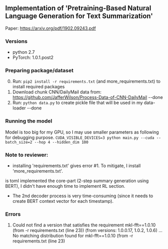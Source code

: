 ## Implementation of 'Pretraining-Based Natural Language Generation for Text Summarization'

Paper: https://arxiv.org/pdf/1902.09243.pdf 

### Versions
* python 2.7
* PyTorch: 1.0.1.post2

### Preparing package/dataset
0. Run: `pip2 install -r requirements.txt` (and more_requirements.txt) to install required packages
1. Download chunk CNN/DailyMail data from: https://github.com/JafferWilson/Process-Data-of-CNN-DailyMail --done
2. Run: `python data.py` to create pickle file that will be used in my data-loader --done

### Running the model
Model is too big for my GPU, so I may use smaller parameters as following for debugging purpose. 
`CUDA_VISIBLE_DEVICES=3 python main.py --cuda --batch_size=2 --hop 4 --hidden_dim 100`

### Note to reviewer:
* installing 'requirements.txt' gives error #1. To mitigate, I install 'more_requirements.txt'. 

is tomI implemented the core-part (2-step summary generation using BERT), I didn't have enough time to implement RL section. 
* The 2nd decoder process is very time-consuming (since it needs to create BERT context vector for each timestamp).

### Errors
1. Could not find a version that satisfies the requirement mkl-fft==1.0.10 (from -r requirements.txt (line 23)) (from versions: 1.0.0.17, 1.0.2, 1.0.6) ... No matching distribution found for mkl-fft==1.0.10 (from -r requirements.txt (line 23)


